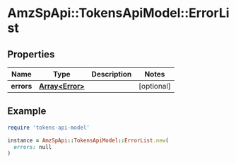 # AmzSpApi::TokensApiModel::ErrorList

## Properties

| Name | Type | Description | Notes |
| ---- | ---- | ----------- | ----- |
| **errors** | [**Array&lt;Error&gt;**](Error.md) |  | [optional] |

## Example

```ruby
require 'tokens-api-model'

instance = AmzSpApi::TokensApiModel::ErrorList.new(
  errors: null
)
```

